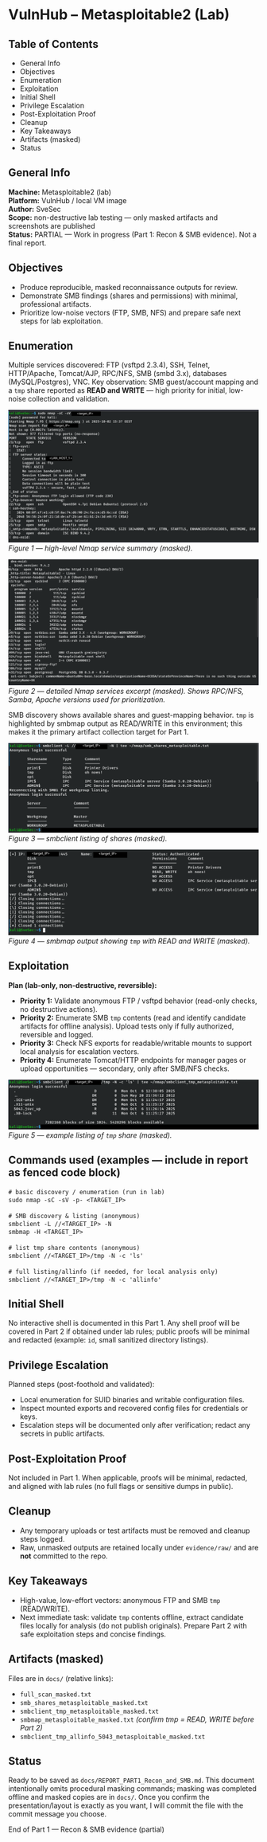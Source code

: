# VulnHub – Metasploitable2 (Lab)

## Table of Contents
- General Info  
- Objectives  
- Enumeration  
- Exploitation  
- Initial Shell  
- Privilege Escalation  
- Post-Exploitation Proof  
- Cleanup  
- Key Takeaways  
- Artifacts (masked)  
- Status

## General Info
**Machine:** Metasploitable2 (lab)  
**Platform:** VulnHub / local VM image  
**Author:** SveSec  
**Scope:** non-destructive lab testing — only masked artifacts and screenshots are published  
**Status:** PARTIAL — Work in progress (Part 1: Recon & SMB evidence). Not a final report.

## Objectives
- Produce reproducible, masked reconnaissance outputs for review.  
- Demonstrate SMB findings (shares and permissions) with minimal, professional artifacts.  
- Prioritize low-noise vectors (FTP, SMB, NFS) and prepare safe next steps for lab exploitation.

## Enumeration
Multiple services discovered: FTP (vsftpd 2.3.4), SSH, Telnet, HTTP/Apache, Tomcat/AJP, RPC/NFS, SMB (smbd 3.x), databases (MySQL/Postgres), VNC. Key observation: SMB guest/account mapping and a `tmp` share reported as **READ and WRITE** — high priority for initial, low-noise collection and validation.

![Figure 1 — Nmap summary](https://raw.githubusercontent.com/svesec/vulnhub-metasploitable2/main/assets/screenshots/01_nmap_summary.png)  
*Figure 1 — high-level Nmap service summary (masked).*

![Figure 2 — Nmap services (masked)](https://raw.githubusercontent.com/svesec/vulnhub-metasploitable2/main/assets/screenshots/02_nmap_services.png)  
*Figure 2 — detailed Nmap services excerpt (masked). Shows RPC/NFS, Samba, Apache versions used for prioritization.*

SMB discovery shows available shares and guest-mapping behavior. `tmp` is highlighted by smbmap output as READ/WRITE in this environment; this makes it the primary artifact collection target for Part 1.

![Figure 3 — smbclient shares listing (masked)](https://raw.githubusercontent.com/svesec/vulnhub-metasploitable2/main/assets/screenshots/03_smb_shares_terminal.png)  
*Figure 3 — smbclient listing of shares (masked).*

![Figure 4 — smbmap tmp permissions (masked)](https://raw.githubusercontent.com/svesec/vulnhub-metasploitable2/main/assets/screenshots/04_smbmap_tmp.png)  
*Figure 4 — smbmap output showing `tmp` with READ and WRITE (masked).*

## Exploitation
**Plan (lab-only, non-destructive, reversible):**  
- **Priority 1:** Validate anonymous FTP / vsftpd behavior (read-only checks, no destructive actions).  
- **Priority 2:** Enumerate SMB `tmp` contents (read and identify candidate artifacts for offline analysis). Upload tests only if fully authorized, reversible and logged.  
- **Priority 3:** Check NFS exports for readable/writable mounts to support local analysis for escalation vectors.  
- **Priority 4:** Enumerate Tomcat/HTTP endpoints for manager pages or upload opportunities — secondary, only after SMB/NFS checks.

![Figure 5 — tmp share listing (masked)](https://raw.githubusercontent.com/svesec/vulnhub-metasploitable2/main/assets/screenshots/05_smb_tmp_ls.png)  
*Figure 5 — example listing of `tmp` share (masked).*

## Commands used (examples — include in report as fenced code block)
    # basic discovery / enumeration (run in lab)
    sudo nmap -sC -sV -p- <TARGET_IP>

    # SMB discovery & listing (anonymous)
    smbclient -L //<TARGET_IP> -N
    smbmap -H <TARGET_IP>

    # list tmp share contents (anonymous)
    smbclient //<TARGET_IP>/tmp -N -c 'ls'

    # full listing/allinfo (if needed, for local analysis only)
    smbclient //<TARGET_IP>/tmp -N -c 'allinfo'

## Initial Shell
No interactive shell is documented in this Part 1. Any shell proof will be covered in Part 2 if obtained under lab rules; public proofs will be minimal and redacted (example: `id`, small sanitized directory listings).

## Privilege Escalation
Planned steps (post-foothold and validated):  
- Local enumeration for SUID binaries and writable configuration files.  
- Inspect mounted exports and recovered config files for credentials or keys.  
- Escalation steps will be documented only after verification; redact any secrets in public artifacts.

## Post-Exploitation Proof
Not included in Part 1. When applicable, proofs will be minimal, redacted, and aligned with lab rules (no full flags or sensitive dumps in public).

## Cleanup
- Any temporary uploads or test artifacts must be removed and cleanup steps logged.  
- Raw, unmasked outputs are retained locally under `evidence/raw/` and are **not** committed to the repo.

## Key Takeaways
- High-value, low-effort vectors: anonymous FTP and SMB `tmp` (READ/WRITE).  
- Next immediate task: validate `tmp` contents offline, extract candidate files locally for analysis (do not publish originals). Prepare Part 2 with safe exploitation steps and concise findings.

## Artifacts (masked)
Files are in `docs/` (relative links):
- `full_scan_masked.txt`  
- `smb_shares_metasploitable_masked.txt`  
- `smbclient_tmp_metasploitable_masked.txt`  
- `smbmap_metasploitable_masked.txt`  *(confirm tmp = READ, WRITE before Part 2)*  
- `smbclient_tmp_allinfo_5043_metasploitable_masked.txt`

## Status
Ready to be saved as `docs/REPORT_PART1_Recon_and_SMB.md`. This document intentionally omits procedural masking commands; masking was completed offline and masked copies are in `docs/`. Once you confirm the presentation/layout is exactly as you want, I will commit the file with the commit message you choose.

End of Part 1 — Recon & SMB evidence (partial)
